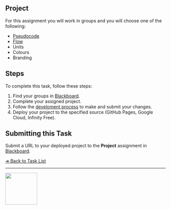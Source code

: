 <style>@import url("//readme.codeadam.ca/readme.css");</style>

## Project

For this assignment you will work in groups and you will choose one of the following:

- [Pseudocode](https://pseudocodecodeadam.ca)
- [Flow](https://flow.brickmmo.com/)
- Units
- Colours
- Branding

## Steps

To complete this task, follow these steps:

1. Find your groups in [Blackboard](https://learn.humber.ca/).
2. Complete your assigned project.
3. Follow the [develoment process](develpoment-process) to make and submit your changes.
4. Deploy your project to the specified source (GitHub Pages, Google Cloud, Infinity Free).

## Submitting this Task

Submit a URL to your deployed project to the **Project** assignment in [Blackboard](https://learn.humber.ca/).

[&#10132; Back to Task List](/)

---

<a href="https://brickmmo.com">
<img src="https://brickmmo.com/images/brickmmo-logo-horizontal.jpg" width="100">
</a>
